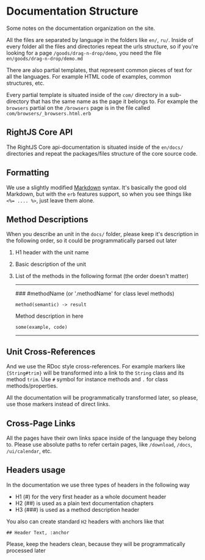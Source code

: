 # Documentation Structure

Some notes on the documentation organization on the site.

All the files are separated by language in the folders like `en/`, `ru/`.
Inside of every folder all the files and directories repeat the urls structure,
so if you're looking for a page `/goods/drag-n-drop/demo`, you need the file
`en/goods/drag-n-drop/demo.md`

There are also partial templates, that represent common pieces of text
for all the languages. For example HTML code of examples, common structures, etc.

Every partial template is situated inside of the `com/` directory in a sub-directory
that has the same name as the page it belongs to. For example the `browsers` partial
on the `/browsers` page is in the file called `com/browsers/_browsers.html.erb`

## RightJS Core API

The RightJS Core api-documentation is situated inside of the `en/docs/` directories
and repeat the packages/files structure of the core source code.


## Formatting

We use a slightly modified [Markdown](http://maruku.rubyforge.org/markdown_syntax.html)
syntax. It's basically the good old Markdown, but with the `erb` features support, so
when you see things like `<%= .... %>`, just leave them alone.


## Method Descriptions

When you describe an unit in the `docs/` folder, please keep it's description in
the following order, so it could be programmatically parsed out later

1. H1 header with the unit name
2. Basic description of the unit
3. List of the methods in the following format (the order doesn't matter)
   
   --------------------------------------
   \#\#\# \#methodName (or '.methodName' for class level methods)
   
       method(semantic) -> result
   
   Method description in here
   
       some(example, code)
   
   --------------------------------------

## Unit Cross-References

And we use the RDoc style cross-references. For example markers like `{String#trim}`
will be transformed into a link to the `String` class and its method `trim`. Use
`#` symbol for instance methods and `.` for class methods/properties.

All the documentation will be programmatically transformed later, so please,
use those markers instead of direct links.


## Cross-Page Links

All the pages have their own links space inside of the language they belong to.
Please use absolute paths to refer certain pages, like `/download`, `/docs`,
`/ui/calendar`, etc.


## Headers usage

In the documentation we use three types of headers in the following way

* H1 (#) for the very first header as a whole document header
* H2 (##) is used as a plain text documentation chapters
* H3 (###) is used as a method description header

You also can create standard `H2` headers with anchors like that

    ## Header Text, :anchor

Please, keep the headers clean, because they will be programmatically processed later




